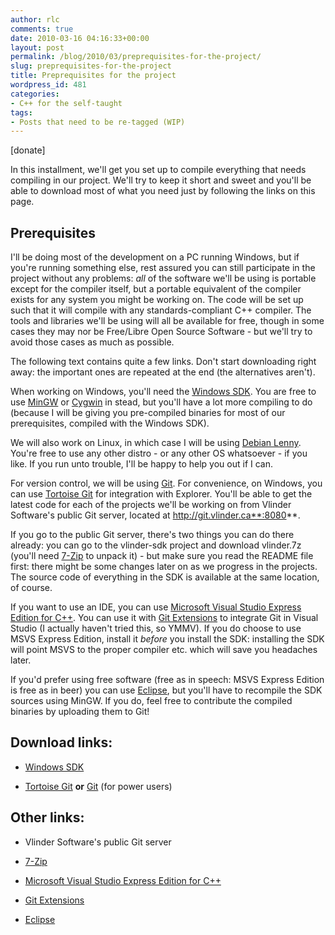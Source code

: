 ```yaml
---
author: rlc
comments: true
date: 2010-03-16 04:16:33+00:00
layout: post
permalink: /blog/2010/03/preprequisites-for-the-project/
slug: preprequisites-for-the-project
title: Preprequisites for the project
wordpress_id: 481
categories:
- C++ for the self-taught
tags:
- Posts that need to be re-tagged (WIP)
---
```


[donate]

In this installment, we'll get you set up to compile everything that needs compiling in our project. We'll try to keep it short and sweet and you'll be able to download most of what you need just by following the links on this page.
<!--more-->


## Prerequisites


I'll be doing most of the development on a PC running Windows, but if you're running something else, rest assured you can still participate in the project without any problems: _all_ of the software we'll be using is portable except for the compiler itself, but a portable equivalent of the compiler exists for any system you might be working on. The code will be set up such that it will compile with any standards-compliant C++ compiler. The tools and libraries we'll be using will all be available for free, though in some cases they may nor be Free/Libre Open Source Software - but we'll try to avoid those cases as much as possible.

The following text contains quite a few links. Don't start downloading right away: the important ones are repeated at the end (the alternatives aren't).

When working on Windows, you'll need the [Windows SDK](http://www.microsoft.com/downloads/details.aspx?FamilyID=c17ba869-9671-4330-a63e-1fd44e0e2505&displaylang=en). You are free to use [MinGW](http://www.mingw.org/) or [Cygwin](http://cygwin.com) in stead, but you'll have a lot more compiling to do (because I will be giving you pre-compiled binaries for most of our prerequisites, compiled with the Windows SDK).

We will also work on Linux, in which case I will be using [Debian Lenny](http://debian.org). You're free to use any other distro - or any other OS whatsoever - if you like. If you run unto trouble, I'll be happy to help you out if I can.

For version control, we will be using [Git](http://git-scm.com/). For convenience, on Windows, you can use [Tortoise Git](http://code.google.com/p/tortoisegit/) for integration with Explorer. You'll be able to get the latest code for each of the projects we'll be working on from Vlinder Software's public Git server, located at http://git.vlinder.ca**:8080**.

If you go to the public Git server, there's two things you can do there already: you can go to the vlinder-sdk project and download vlinder.7z (you'll need [7-Zip](http://www.7-zip.org/) to unpack it) - but make sure you read the README file first: there might be some changes later on as we progress in the projects. The source code of everything in the SDK is available at the same location, of course.

If you want to use an IDE, you can use [Microsoft Visual Studio Express Edition for C++](http://www.microsoft.com/express/Downloads/#2008-Visual-CPP). You can use it with [Git Extensions](http://code.google.com/p/gitextensions/) to integrate Git in Visual Studio (I actually haven't tried this, so YMMV). If you do choose to use MSVS Express Edition, install it _before_ you install the SDK: installing the SDK will point MSVS to the proper compiler etc. which will save you headaches later.

If you'd prefer using free software (free as in speech: MSVS Express Edition is free as in beer) you can use [Eclipse](http://www.eclipse.org/downloads/moreinfo/c.php), but you'll have to recompile the SDK sources using MinGW. If you do, feel free to contribute the compiled binaries by uploading them to Git!



## Download links:





	
  * [Windows SDK](http://www.microsoft.com/downloads/details.aspx?FamilyID=c17ba869-9671-4330-a63e-1fd44e0e2505&displaylang=en)

	
  * [Tortoise Git](http://code.google.com/p/tortoisegit/) **or** [Git](http://git-scm.com/) (for power users)





## Other links:





	
  * Vlinder Software's public Git server

	
  * [7-Zip](http://www.7-zip.org/)

	
  * [Microsoft Visual Studio Express Edition for C++](http://www.microsoft.com/express/Downloads/#2008-Visual-CPP)

	
  * [Git Extensions](http://code.google.com/p/gitextensions/)

	
  * [Eclipse](http://www.eclipse.org/downloads/moreinfo/c.php)


